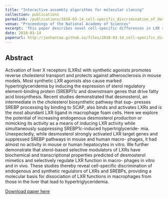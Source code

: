 ```yaml
---
title: "Interactive assembly algorithms for molecular cloning"
collection: publications
permalink: /publications/2018-03-14_cell-specific_discrimination_of_desmosterol_and_desmosterol_mimetics_confers_selective_regulation_of_lxr_and_srebp_in_macrophages
venue: "Proceedings of the National Academy of Sciences"
excerpt: 'This paper describes novel cell-specific differences in LXR responses to natural and synthetic ligands in macrophages and liver cells that provide a conceptually new basis for future drug development.'
date: 2018-03-14
paperurl: http://jenhantao.github.io/files/2018-03-14_cell-specific_discrimination_of_desmosterol_and_desmosterol_mimetics_confers_selective_regulation_of_lxr_and_srebp_in_macrophages.pdf
---
```


## Abstract
Activation of liver X receptors (LXRs) with synthetic agonists promotes reverse cholesterol transport and protects against atherosclerosis in mouse models. Most synthetic LXR agonists also cause marked hypertriglyceridemia by inducing the expression of sterol regulatory element-binding protein (SREBP)1c and downstream genes that drive fatty acid biosynthesis. Recent studies demonstrated that desmosterol, an intermediate in the cholesterol biosynthetic pathway that sup- presses SREBP processing by binding to SCAP, also binds and activates LXRs and is the most abundant LXR ligand in macrophage foam cells. Here we explore the potential of increasing endogenous desmosterol production or mimicking its activity as a means of inducing LXR activity while simultaneously suppressing SREBP1c-induced hypertriglyceride- mia. Unexpectedly, while desmosterol strongly activated LXR target genes and suppressed SREBP pathways in mouse and human macro- phages, it had almost no activity in mouse or human hepatocytes in vitro. We further demonstrate that sterol-based selective modulators of LXRs have biochemical and transcriptional properties predicted of desmosterol mimetics and selectively regulate LXR function in macro- phages in vitro and in vivo. These studies thereby reveal cell-specific discrimination of endogenous and synthetic regulators of LXRs and SREBPs, providing a molecular basis for dissociation of LXR functions in macrophages from those in the liver that lead to hypertriglyceridemia.

[Download paper here](http://jenhantao.github.io/files/2018-03-14_cell-specific_discrimination_of_desmosterol_and_desmosterol_mimetics_confers_selective_regulation_of_lxr_and_srebp_in_macrophages.pdf)
